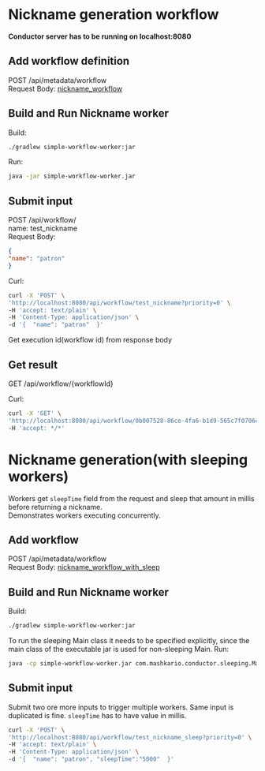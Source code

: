 # Nickname generation workflow

**Conductor server has to be running on localhost:8080**

## Add workflow definition
POST /api/metadata/workflow  
Request Body: [nickname_workflow](src/main/resources/nickname_workflow.json)

## Build and Run Nickname worker
Build:
```bash
./gradlew simple-workflow-worker:jar 
```
Run:
```bash
java -jar simple-workflow-worker.jar
```

## Submit input
POST /api/workflow/  
name: test_nickname  
Request Body:  
```json
{
"name": "patron"
}
```

Curl:
```bash
curl -X 'POST' \
'http://localhost:8080/api/workflow/test_nickname?priority=0' \
-H 'accept: text/plain' \
-H 'Content-Type: application/json' \
-d '{  "name": "patron"  }'
```
Get execution id(workflow id) from response body

## Get result
GET /api/workflow/{workflowId}

Curl:
```bash
curl -X 'GET' \
'http://localhost:8080/api/workflow/0b007528-86ce-4fa6-b1d9-565c7f0706c3?includeTasks=true' \
-H 'accept: */*'
```

# Nickname generation(with sleeping workers)
Workers get `sleepTime` field from the request and sleep that amount in millis before returning a nickname.  
Demonstrates workers executing concurrently.

## Add workflow
POST /api/metadata/workflow  
Request Body: [nickname_workflow_with_sleep](src/main/resources/nickname_workflow_with_sleep.json)

## Build and Run Nickname worker
Build:
```bash
./gradlew simple-workflow-worker:jar 
```
To run the sleeping Main class it needs to be specified explicitly, since the main class of the executable jar is used for non-sleeping Main.
Run:
```bash
java -cp simple-workflow-worker.jar com.mashkario.conductor.sleeping.Main
```

## Submit input
Submit two ore more inputs to trigger multiple workers. Same input is duplicated is fine.
`sleepTime` has to have value in millis.

```bash
curl -X 'POST' \
'http://localhost:8080/api/workflow/test_nickname_sleep?priority=0' \
-H 'accept: text/plain' \
-H 'Content-Type: application/json' \
-d '{  "name": "patron", "sleepTime":"5000"  }'
```



